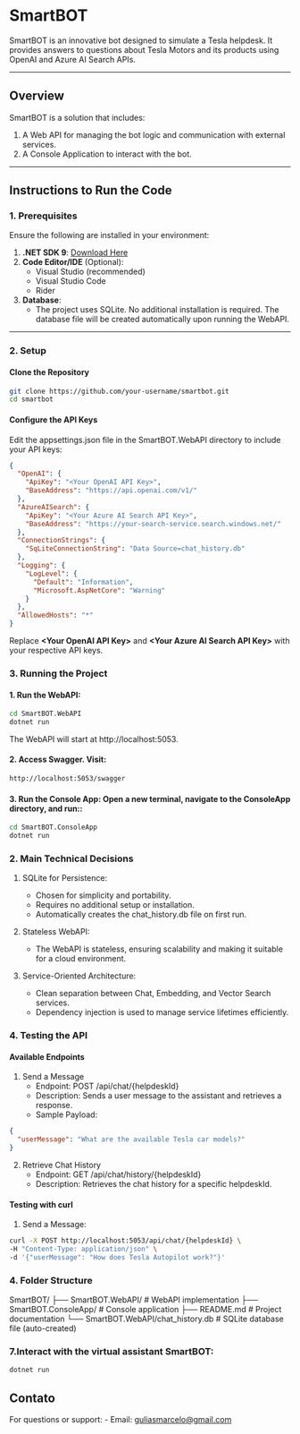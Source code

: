 ﻿# SmartBOT 

SmartBOT is an innovative bot designed to simulate a Tesla helpdesk. It provides answers to questions about Tesla Motors and its products using OpenAI and Azure AI Search APIs.

---

## Overview

SmartBOT is a solution that includes:
1. A Web API for managing the bot logic and communication with external services.
2. A Console Application to interact with the bot.

---

## **Instructions to Run the Code**

### **1. Prerequisites**

Ensure the following are installed in your environment:

1. **.NET SDK 9**: [Download Here](https://dotnet.microsoft.com/download/dotnet/9.0)
2. **Code Editor/IDE** (Optional):
   - Visual Studio (recommended)
   - Visual Studio Code
   - Rider
3. **Database**:
   - The project uses SQLite. No additional installation is required. The database file will be created automatically upon running the WebAPI.

---


### **2. Setup**

#### Clone the Repository
```bash
git clone https://github.com/your-username/smartbot.git
cd smartbot
```

#### Configure the API Keys
Edit the appsettings.json file in the SmartBOT.WebAPI directory to include your API keys:

```json
{
  "OpenAI": {
    "ApiKey": "<Your OpenAI API Key>",
    "BaseAddress": "https://api.openai.com/v1/"
  },
  "AzureAISearch": {
    "ApiKey": "<Your Azure AI Search API Key>",
    "BaseAddress": "https://your-search-service.search.windows.net/"
  },
  "ConnectionStrings": {
    "SqLiteConnectionString": "Data Source=chat_history.db"
  },
  "Logging": {
    "LogLevel": {
      "Default": "Information",
      "Microsoft.AspNetCore": "Warning"
    }
  },
  "AllowedHosts": "*"
}
```
Replace **\<Your OpenAI API Key\>** and **\<Your Azure AI Search API Key\>** with your respective API keys.



### **3. Running the Project**

#### 1. Run the WebAPI:
```bash
cd SmartBOT.WebAPI
dotnet run
```
The WebAPI will start at http://localhost:5053.


#### 2. Access Swagger. Visit:
```bash
http://localhost:5053/swagger

```


#### 3. Run the Console App: Open a new terminal, navigate to the ConsoleApp directory, and run::
```bash
cd SmartBOT.ConsoleApp
dotnet run

```

### **2. Main Technical Decisions**
1. SQLite for Persistence:
    - Chosen for simplicity and portability.
    - Requires no additional setup or installation.
    - Automatically creates the chat_history.db file on first run.
      
2. Stateless WebAPI:
    - The WebAPI is stateless, ensuring scalability and making it suitable for a cloud environment.


3. Service-Oriented Architecture:
    - Clean separation between Chat, Embedding, and Vector Search services.
    - Dependency injection is used to manage service lifetimes efficiently.

  
### **4. Testing the API**

#### Available Endpoints
1. Send a Message
    - Endpoint: POST /api/chat/{helpdeskId}
    - Description: Sends a user message to the assistant and retrieves a response.
    - Sample Payload:
```json
{
  "userMessage": "What are the available Tesla car models?"
}
```

2. Retrieve Chat History
    - Endpoint: GET /api/chat/history/{helpdeskId}
    - Description: Retrieves the chat history for a specific helpdeskId.

#### Testing with curl
1. Send a Message:

```bash
curl -X POST http://localhost:5053/api/chat/{helpdeskId} \
-H "Content-Type: application/json" \
-d '{"userMessage": "How does Tesla Autopilot work?"}'
```


### **4. Folder Structure**
SmartBOT/
├── SmartBOT.WebAPI/         # WebAPI implementation
├── SmartBOT.ConsoleApp/     # Console application
├── README.md                # Project documentation
└── SmartBOT.WebAPI/chat_history.db          # SQLite database file (auto-created)







### 7.Interact with the virtual assistant SmartBOT:
```bash
dotnet run
```



    
## Contato
For questions or support:
    - Email: guliasmarcelo@gmail.com
    


















